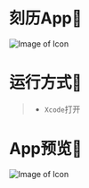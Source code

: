 # 刻历App🍭

![Image of Icon](http://up526.com/github/kelendaricon.jpg)

# 运行方式🍭
  > - `Xcode`打开

# App预览🍭
![Image of Icon](http://up526.com/github/kalendarapp.jpg)
